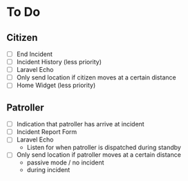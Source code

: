 # To Do
## Citizen
- [ ] End Incident
- [ ] Incident History (less priority)
- [ ] Laravel Echo
- [ ] Only send location if citizen moves at a certain distance
- [ ] Home Widget (less priority)
## Patroller
- [ ] Indication that patroller has arrive at incident
- [ ] Incident Report Form
- [ ] Laravel Echo
	- Listen for when patroller is dispatched during standby
- [ ] Only send location if patroller moves at a certain distance
	- passive mode / no incident
	- during incident
